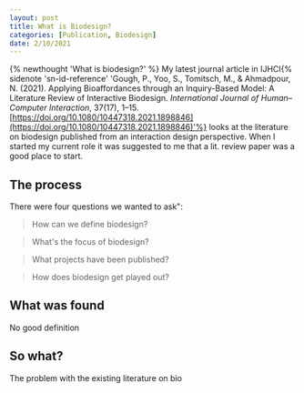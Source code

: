 ```yaml
---
layout: post
title: What is Biodesign?
categories: [Publication, Biodesign]
date: 2/10/2021
---
```


{% newthought 'What is biodesign?' %} My latest journal article<!--more--> in IJHCI{% sidenote 'sn-id-reference' 'Gough, P., Yoo, S., Tomitsch, M., & Ahmadpour, N. (2021). Applying Bioaffordances through an Inquiry-Based Model: A Literature Review of Interactive Biodesign. _International Journal of Human–Computer Interaction_, 37(17), 1–15. [https://doi.org/10.1080/10447318.2021.1898846](https://doi.org/10.1080/10447318.2021.1898846)'%} looks at the literature on biodesign published from an interaction design perspective. When I started my current role it was suggested to me that a lit. review paper was a good place to start. 

## The process
There were four questions we wanted to ask":

> How can we define biodesign?

> What's the focus of biodesign?

> What projects have been published?

> How does biodesign get played out?


## What was found
No good definition


## So what?
The problem with the existing literature on bio